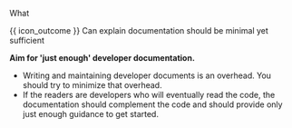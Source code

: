 <span id="title">What</span>

<span id="prereqs"></span>

<span id="outcomes">{{ icon_outcome }} Can explain documentation should be minimal yet sufficient</span>

<div id="body">

**Aim for 'just enough' developer documentation.**

* Writing and maintaining developer documents is an overhead. You should try to minimize that overhead.
* If the readers are developers who will eventually read the code, the documentation should complement the code and should provide only just enough guidance to get started.

</div>

<div id="extras">
</div>